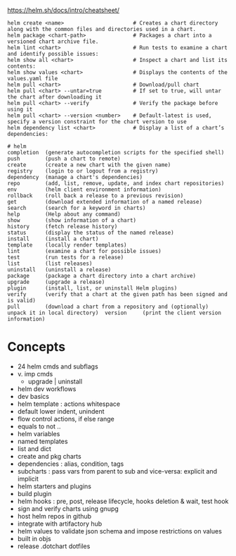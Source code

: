 https://helm.sh/docs/intro/cheatsheet/


```
helm create <name>                      # Creates a chart directory along with the common files and directories used in a chart.
helm package <chart-path>               # Packages a chart into a versioned chart archive file.
helm lint <chart>                       # Run tests to examine a chart and identify possible issues:
helm show all <chart>                   # Inspect a chart and list its contents:
helm show values <chart>                # Displays the contents of the values.yaml file
helm pull <chart>                       # Download/pull chart 
helm pull <chart> --untar=true          # If set to true, will untar the chart after downloading it
helm pull <chart> --verify              # Verify the package before using it
helm pull <chart> --version <number>    # Default-latest is used, specify a version constraint for the chart version to use
helm dependency list <chart>            # Display a list of a chart’s dependencies:
```
```
# helm
completion  (generate autocompletion scripts for the specified shell)                           push        (push a chart to remote)
create      (create a new chart with the given name)                                            registry    (login to or logout from a registry)
dependency  (manage a chart's dependencies)                                                     repo        (add, list, remove, update, and index chart repositories)
env         (helm client environment information)                                               rollback    (roll back a release to a previous revision)
get         (download extended information of a named release)                                  search      (search for a keyword in charts)
help        (Help about any command)                                                            show        (show information of a chart)
history     (fetch release history)                                                             status      (display the status of the named release)
install     (install a chart)                                                                   template    (locally render templates)
lint        (examine a chart for possible issues)                                               test        (run tests for a release)
list        (list releases)                                                                     uninstall   (uninstall a release)
package     (package a chart directory into a chart archive)                                    upgrade     (upgrade a release)
plugin      (install, list, or uninstall Helm plugins)                                          verify      (verify that a chart at the given path has been signed and is valid)
pull        (download a chart from a repository and (optionally) unpack it in local directory)  version     (print the client version information)

```

# Concepts
- 24 helm cmds and subflags
- v. imp cmds
  - upgrade | uninstall
- helm dev workflows
- dev basics
- helm template : actions whitespace
- default lower indent, unindent
- flow control actions, if else range
- equals to not ..
- helm variables
- named templates
- list and dict
- create and pkg charts
- dependencies : alias, condition, tags
- subcharts : pass vars from parent to sub and vice-versa: explicit and implicit
- helm starters and plugins
- build plugin
- helm hooks : pre, post, release lifecycle, hooks deletion & wait, test hook
- sign and verify charts using gnupg
- host helm repos in github
- integrate with artifactory hub
- helm values to validate json schema and impose restrictions on values 
- built in objs
- release .dotchart dotfiles
